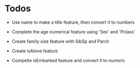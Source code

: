 # Todos

- Use name to make a title feature, then convert it to numbers
- Complete the age numerical feature using 'Sex' and 'Pclass'

- Create family size feature with SibSp and Parch
- Create isAlone feature

- Compelte isEmbarked feature and convert it to numeric

